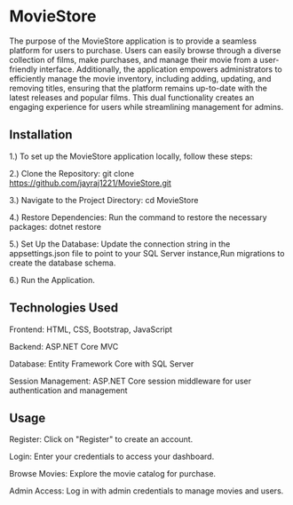 # MovieStore
The purpose of the MovieStore application is to provide a seamless platform for users to purchase. Users can easily browse through a diverse collection of films, make purchases, and manage their movie  from a user-friendly interface. Additionally, the application empowers administrators to efficiently manage the movie inventory, including adding, updating, and removing titles, ensuring that the platform remains up-to-date with the latest releases and popular films. This dual functionality creates an engaging experience for users while streamlining management for admins.
## Installation
1.) To set up the MovieStore application locally, follow these steps:

2.) Clone the Repository: git clone https://github.com/jayraj1221/MovieStore.git

3.) Navigate to the Project Directory: cd MovieStore

4.) Restore Dependencies: Run the command to restore the necessary packages: dotnet restore

5.) Set Up the Database: Update the connection string in the appsettings.json file to point to your SQL Server instance,Run migrations to create the database schema.

6.) Run the Application.

## Technologies Used

Frontend: HTML, CSS, Bootstrap, JavaScript

Backend: ASP.NET Core MVC

Database: Entity Framework Core with SQL Server

Session Management: ASP.NET Core session middleware for user authentication and management

## Usage
Register: Click on "Register" to create an account.

Login: Enter your credentials to access your dashboard.

Browse Movies: Explore the movie catalog for purchase.

Admin Access: Log in with admin credentials to manage movies and users.

